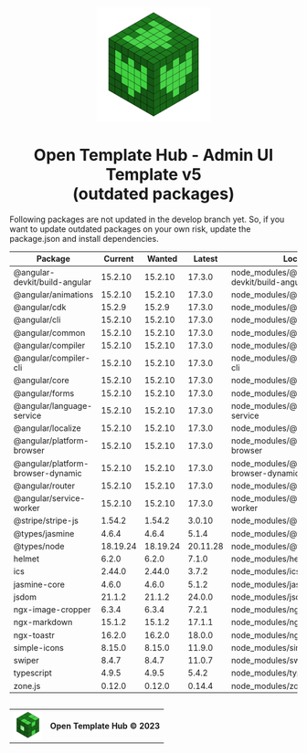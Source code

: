 <p align="center">
  <a href="https://opentemplatehub.com">
    <img src="https://raw.githubusercontent.com/open-template-hub/open-template-hub.github.io/master/assets/logo/ui/admin-ui-logo.png" alt="Logo" width=200>
  </a>
</p>


<h1 align="center">
Open Template Hub - Admin UI Template v5
  <br/>
(outdated packages)
</h1>

Following packages are not updated in the develop branch yet. So, if you want to update outdated packages on your own risk, update the package.json and install dependencies.

| Package | Current | Wanted | Latest | Location |
| --- | --- | --- | --- | --- |
| @angular-devkit/build-angular | 15.2.10 | 15.2.10 | 17.3.0 | node_modules/@angular-devkit/build-angular |
| @angular/animations | 15.2.10 | 15.2.10 | 17.3.0 | node_modules/@angular/animations |
| @angular/cdk | 15.2.9 | 15.2.9 | 17.3.0 | node_modules/@angular/cdk |
| @angular/cli | 15.2.10 | 15.2.10 | 17.3.0 | node_modules/@angular/cli |
| @angular/common | 15.2.10 | 15.2.10 | 17.3.0 | node_modules/@angular/common |
| @angular/compiler | 15.2.10 | 15.2.10 | 17.3.0 | node_modules/@angular/compiler |
| @angular/compiler-cli | 15.2.10 | 15.2.10 | 17.3.0 | node_modules/@angular/compiler-cli |
| @angular/core | 15.2.10 | 15.2.10 | 17.3.0 | node_modules/@angular/core |
| @angular/forms | 15.2.10 | 15.2.10 | 17.3.0 | node_modules/@angular/forms |
| @angular/language-service | 15.2.10 | 15.2.10 | 17.3.0 | node_modules/@angular/language-service |
| @angular/localize | 15.2.10 | 15.2.10 | 17.3.0 | node_modules/@angular/localize |
| @angular/platform-browser | 15.2.10 | 15.2.10 | 17.3.0 | node_modules/@angular/platform-browser |
| @angular/platform-browser-dynamic | 15.2.10 | 15.2.10 | 17.3.0 | node_modules/@angular/platform-browser-dynamic |
| @angular/router | 15.2.10 | 15.2.10 | 17.3.0 | node_modules/@angular/router |
| @angular/service-worker | 15.2.10 | 15.2.10 | 17.3.0 | node_modules/@angular/service-worker |
| @stripe/stripe-js | 1.54.2 | 1.54.2 | 3.0.10 | node_modules/@stripe/stripe-js |
| @types/jasmine | 4.6.4 | 4.6.4 | 5.1.4 | node_modules/@types/jasmine |
| @types/node | 18.19.24 | 18.19.24 | 20.11.28 | node_modules/@types/node |
| helmet | 6.2.0 | 6.2.0 | 7.1.0 | node_modules/helmet |
| ics | 2.44.0 | 2.44.0 | 3.7.2 | node_modules/ics |
| jasmine-core | 4.6.0 | 4.6.0 | 5.1.2 | node_modules/jasmine-core |
| jsdom | 21.1.2 | 21.1.2 | 24.0.0 | node_modules/jsdom |
| ngx-image-cropper | 6.3.4 | 6.3.4 | 7.2.1 | node_modules/ngx-image-cropper |
| ngx-markdown | 15.1.2 | 15.1.2 | 17.1.1 | node_modules/ngx-markdown |
| ngx-toastr | 16.2.0 | 16.2.0 | 18.0.0 | node_modules/ngx-toastr |
| simple-icons | 8.15.0 | 8.15.0 | 11.9.0 | node_modules/simple-icons |
| swiper | 8.4.7 | 8.4.7 | 11.0.7 | node_modules/swiper |
| typescript | 4.9.5 | 4.9.5 | 5.4.2 | node_modules/typescript |
| zone.js | 0.12.0 | 0.12.0 | 0.14.4 | node_modules/zone.js |

<table align="right"><tr><td><a href="https://opentemplatehub.com"><img src="https://raw.githubusercontent.com/open-template-hub/open-template-hub.github.io/master/assets/logo/brand-logo.png" width="50px" alt="oth"/></a></td><td><b>Open Template Hub © 2023</b></td></tr></table>

